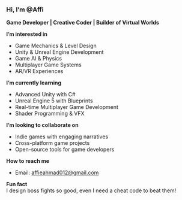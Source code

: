 ### Hi, I’m @Affi  
**Game Developer | Creative Coder | Builder of Virtual Worlds**

**I’m interested in**  
- Game Mechanics & Level Design  
- Unity & Unreal Engine Development  
- Game AI & Physics  
- Multiplayer Game Systems  
- AR/VR Experiences  

**I’m currently learning**  
- Advanced Unity with C#  
- Unreal Engine 5 with Blueprints  
- Real-time Multiplayer Game Development  
- Shader Programming & VFX  

**I’m looking to collaborate on**  
- Indie games with engaging narratives  
- Cross-platform game projects  
- Open-source tools for game developers  

**How to reach me**  
- Email: affieahmad012@gmail.com   

**Fun fact**  
I design boss fights so good, even I need a cheat code to beat them!
